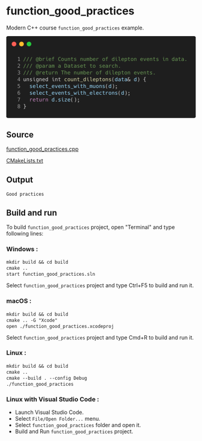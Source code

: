 # function_good_practices

Modern C++ course `function_good_practices` example.

![function_good_practices](../../../../docs/pictures/language_basics/function_good_practices.png)

## Source

[function_good_practices.cpp](function_good_practices.cpp)

[CMakeLists.txt](CMakeLists.txt)

## Output

```
Good practices
```

## Build and run

To build `function_good_practices` project, open "Terminal" and type following lines:

### Windows :

``` shell
mkdir build && cd build
cmake .. 
start function_good_practices.sln
```

Select `function_good_practices` project and type Ctrl+F5 to build and run it.

### macOS :

``` shell
mkdir build && cd build
cmake .. -G "Xcode"
open ./function_good_practices.xcodeproj
```

Select `function_good_practices` project and type Cmd+R to build and run it.

### Linux :

``` shell
mkdir build && cd build
cmake .. 
cmake --build . --config Debug
./function_good_practices
```

### Linux with Visual Studio Code :

* Launch Visual Studio Code.
* Select `File/Open Folder...` menu.
* Select `function_good_practices` folder and open it.
* Build and Run `function_good_practices` project.
